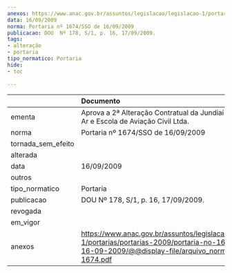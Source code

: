 ```yaml
---
anexos: https://www.anac.gov.br/assuntos/legislacao/legislacao-1/portarias/portarias-2009/portaria-no-1674-sso-de-16-09-2009/@@display-file/arquivo_norma/PA2009-1674.pdf
data: 16/09/2009
norma: Portaria nº 1674/SSO de 16/09/2009
publicacao: DOU  Nº 178, S/1, p. 16, 17/09/2009.
tags:
- alteração
- portaria
tipo_normatico: Portaria
hide: 
- toc 
 
---
```


|                    | Documento                                                                                                                                                         |
|:-------------------|:------------------------------------------------------------------------------------------------------------------------------------------------------------------|
| ementa             | Aprova a 2ª Alteração Contratual da Jundiaí Academia do Ar e Escola de Aviação Civil Ltda.                                                                        |
| norma              | Portaria nº 1674/SSO de 16/09/2009                                                                                                                                |
| tornada_sem_efeito |                                                                                                                                                                   |
| alterada           |                                                                                                                                                                   |
| data               | 16/09/2009                                                                                                                                                        |
| outros             |                                                                                                                                                                   |
| tipo_normatico     | Portaria                                                                                                                                                          |
| publicacao         | DOU  Nº 178, S/1, p. 16, 17/09/2009.                                                                                                                              |
| revogada           |                                                                                                                                                                   |
| em_vigor           |                                                                                                                                                                   |
| anexos             | https://www.anac.gov.br/assuntos/legislacao/legislacao-1/portarias/portarias-2009/portaria-no-1674-sso-de-16-09-2009/@@display-file/arquivo_norma/PA2009-1674.pdf |